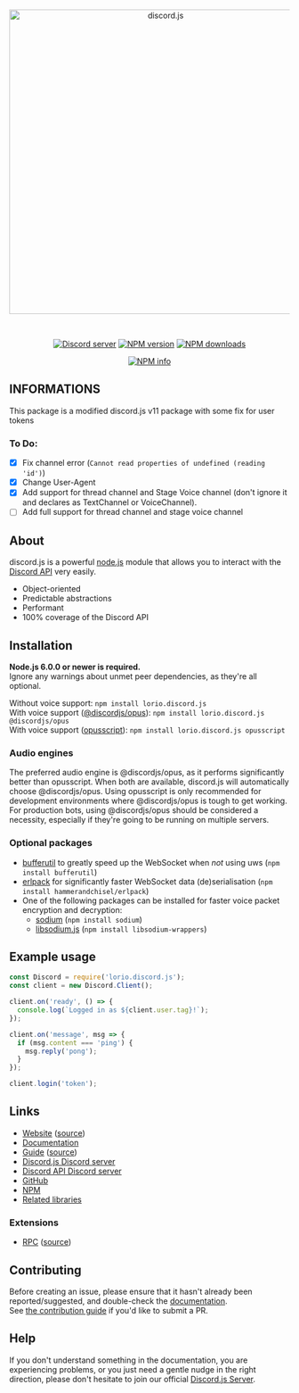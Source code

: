<div align="center">
  <br />
  <p>
    <a href="https://discord.js.org"><img src="https://discord.js.org/static/logo.svg" width="546" alt="discord.js" /></a>
  </p>
  <br />
  <p>
    <a href="https://discord.gg/bRCvFy9"><img src="https://discordapp.com/api/guilds/222078108977594368/embed.png" alt="Discord server" /></a>
    <a href="https://www.npmjs.com/package/lorio.discord.js"><img src="https://img.shields.io/npm/v/lorio.discord.js.svg?maxAge=3600?style=for-the-badge" alt="NPM version" /></a>
    <a href="https://www.npmjs.com/package/lorio.discord.js"><img src="https://img.shields.io/npm/dt/lorio.discord.js.svg?maxAge=3600?style=for-the-badge" alt="NPM downloads" /></a>
  </p>
  <p>
    <a href="https://nodei.co/npm/lorio.discord.js/"><img src="https://nodei.co/npm/lorio.discord.js.png?downloads=true&stars=true?compact=true" alt="NPM info" /></a>
  </p>
</div>

## INFORMATIONS
This package is a modified discord.js v11 package with some fix for user tokens

### To Do:
- [X] Fix channel error (`Cannot read properties of undefined (reading 'id')`)
- [x] Change User-Agent 
- [x] Add support for thread channel and Stage Voice channel (don't ignore it and declares as TextChannel or VoiceChannel).
- [ ] Add full support for thread channel and stage voice channel

## About
discord.js is a powerful [node.js](https://nodejs.org) module that allows you to interact with the
[Discord API](https://discord.com/developers/docs/intro) very easily.

- Object-oriented
- Predictable abstractions
- Performant
- 100% coverage of the Discord API

## Installation
**Node.js 6.0.0 or newer is required.**  
Ignore any warnings about unmet peer dependencies, as they're all optional.

Without voice support: `npm install lorio.discord.js`  
With voice support ([@discordjs/opus](https://www.npmjs.com/package/@discordjs/opus)): `npm install lorio.discord.js @discordjs/opus`  
With voice support ([opusscript](https://www.npmjs.com/package/opusscript)): `npm install lorio.discord.js opusscript`

### Audio engines
The preferred audio engine is @discordjs/opus, as it performs significantly better than opusscript. When both are available, discord.js will automatically choose @discordjs/opus.
Using opusscript is only recommended for development environments where @discordjs/opus is tough to get working.
For production bots, using @discordjs/opus should be considered a necessity, especially if they're going to be running on multiple servers.

### Optional packages
- [bufferutil](https://www.npmjs.com/package/bufferutil) to greatly speed up the WebSocket when *not* using uws (`npm install bufferutil`)
- [erlpack](https://github.com/hammerandchisel/erlpack) for significantly faster WebSocket data (de)serialisation (`npm install hammerandchisel/erlpack`)
- One of the following packages can be installed for faster voice packet encryption and decryption:
    - [sodium](https://www.npmjs.com/package/sodium) (`npm install sodium`)
    - [libsodium.js](https://www.npmjs.com/package/libsodium-wrappers) (`npm install libsodium-wrappers`)

## Example usage
```js
const Discord = require('lorio.discord.js');
const client = new Discord.Client();

client.on('ready', () => {
  console.log(`Logged in as ${client.user.tag}!`);
});

client.on('message', msg => {
  if (msg.content === 'ping') {
    msg.reply('pong');
  }
});

client.login('token');
```

## Links
* [Website](https://discord.js.org/) ([source](https://github.com/discordjs/website))
* [Documentation](https://discord.js.org/#/docs)
* [Guide](https://discordjs.guide/) ([source](https://github.com/discordjs/guide))
* [Discord.js Discord server](https://discord.gg/bRCvFy9)
* [Discord API Discord server](https://discord.gg/discord-api)
* [GitHub](https://github.com/ImLorio/lorio.discord.js)
* [NPM](https://www.npmjs.com/package/lorio.discord.js)
* [Related libraries](https://discordapi.com/unofficial/libs.html)

### Extensions
* [RPC](https://www.npmjs.com/package/discord-rpc) ([source](https://github.com/discordjs/RPC))

## Contributing
Before creating an issue, please ensure that it hasn't already been reported/suggested, and double-check the
[documentation](https://discord.js.org/#/docs).  
See [the contribution guide](https://github.com/discordjs/discord.js/blob/master/.github/CONTRIBUTING.md) if you'd like to submit a PR.

## Help
If you don't understand something in the documentation, you are experiencing problems, or you just need a gentle
nudge in the right direction, please don't hesitate to join our official [Discord.js Server](https://discord.gg/bRCvFy9).
